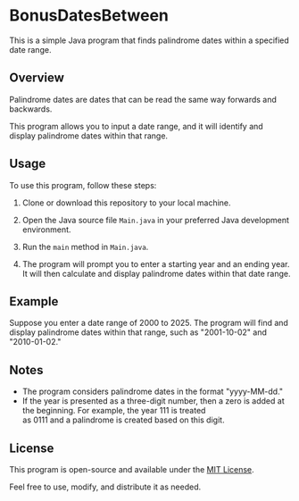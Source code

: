 # BonusDatesBetween

This is a simple Java program that finds palindrome dates within a specified date range.

## Overview

Palindrome dates are dates that can be read the same way forwards and backwards.

This program allows you to input a date range, and it will identify and display palindrome dates within that range.

## Usage

To use this program, follow these steps:

1. Clone or download this repository to your local machine.

2. Open the Java source file `Main.java` in your preferred Java development environment.

3. Run the `main` method in `Main.java`.

4. The program will prompt you to enter a starting year and an ending year. It will then calculate and display palindrome dates within that date range.

## Example

Suppose you enter a date range of 2000 to 2025. The program will find and display palindrome dates within that range, such as "2001-10-02" and "2010-01-02."

## Notes

- The program considers palindrome dates in the format "yyyy-MM-dd."
- If the year is presented as a three-digit number, then a zero is added at the beginning. For example, the year 111 is treated  
  as 0111 and a palindrome is created based on this digit.

## License

This program is open-source and available under the [MIT License](LICENSE).

Feel free to use, modify, and distribute it as needed.
